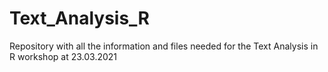 # Text_Analysis_R
Repository with all the information and files needed for the Text Analysis in R workshop at 23.03.2021
